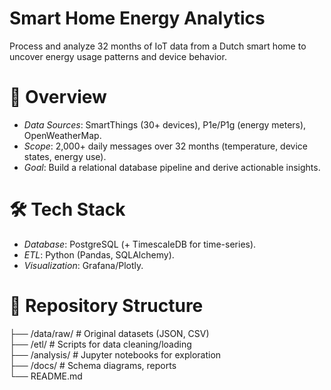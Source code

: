 # Smart Home Energy Analytics  

Process and analyze 32 months of IoT data from a Dutch smart home to uncover energy usage patterns and device behavior.  

# 📌 Overview  
- *Data Sources*: SmartThings (30+ devices), P1e/P1g (energy meters), OpenWeatherMap.  
- *Scope*: 2,000+ daily messages over 32 months (temperature, device states, energy use).  
- *Goal*: Build a relational database pipeline and derive actionable insights.  

# 🛠️ Tech Stack  
- *Database*: PostgreSQL (+ TimescaleDB for time-series).  
- *ETL*: Python (Pandas, SQLAlchemy).  
- *Visualization*: Grafana/Plotly.  

# 📂 Repository Structure  
├── /data/raw/           # Original datasets (JSON, CSV)  
├── /etl/                # Scripts for data cleaning/loading  
├── /analysis/           # Jupyter notebooks for exploration  
├── /docs/               # Schema diagrams, reports  
└── README.md  
